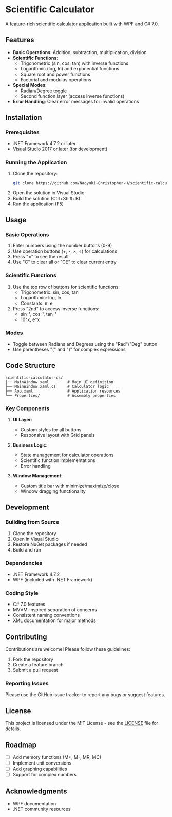 # Scientific Calculator

A feature-rich scientific calculator application built with WPF and C# 7.0.

## Features

- **Basic Operations**: Addition, subtraction, multiplication, division
- **Scientific Functions**:
  - Trigonometric (sin, cos, tan) with inverse functions
  - Logarithmic (log, ln) and exponential functions
  - Square root and power functions
  - Factorial and modulus operations
- **Special Modes**:
  - Radian/Degree toggle
  - Second function layer (access inverse functions)
- **Error Handling**: Clear error messages for invalid operations

## Installation

### Prerequisites
- .NET Framework 4.7.2 or later
- Visual Studio 2017 or later (for development)

### Running the Application
1. Clone the repository:
   ```bash
   git clone https://github.com/Naoyuki-Christopher-H/scientific-calculator-cs.git
   ```
2. Open the solution in Visual Studio
3. Build the solution (Ctrl+Shift+B)
4. Run the application (F5)

## Usage

### Basic Operations
1. Enter numbers using the number buttons (0-9)
2. Use operation buttons (+, -, ×, ÷) for calculations
3. Press "=" to see the result
4. Use "C" to clear all or "CE" to clear current entry

### Scientific Functions
1. Use the top row of buttons for scientific functions:
   - Trigonometric: sin, cos, tan
   - Logarithmic: log, ln
   - Constants: π, e
2. Press "2nd" to access inverse functions:
   - sin⁻¹, cos⁻¹, tan⁻¹
   - 10^x, e^x

### Modes
- Toggle between Radians and Degrees using the "Rad"/"Deg" button
- Use parentheses "(" and ")" for complex expressions

## Code Structure

```
scientific-calculator-cs/
├── MainWindow.xaml        # Main UI definition
├── MainWindow.xaml.cs     # Calculator logic
├── App.xaml               # Application resources
└── Properties/            # Assembly properties
```

### Key Components

1. **UI Layer**:
   - Custom styles for all buttons
   - Responsive layout with Grid panels

2. **Business Logic**:
   - State management for calculator operations
   - Scientific function implementations
   - Error handling

3. **Window Management**:
   - Custom title bar with minimize/maximize/close
   - Window dragging functionality

## Development

### Building from Source
1. Clone the repository
2. Open in Visual Studio
3. Restore NuGet packages if needed
4. Build and run

### Dependencies
- .NET Framework 4.7.2
- WPF (included with .NET Framework)

### Coding Style
- C# 7.0 features
- MVVM-inspired separation of concerns
- Consistent naming conventions
- XML documentation for major methods

## Contributing

Contributions are welcome! Please follow these guidelines:
1. Fork the repository
2. Create a feature branch
3. Submit a pull request

### Reporting Issues
Please use the GitHub issue tracker to report any bugs or suggest features.

## License

This project is licensed under the MIT License - see the [LICENSE](LICENSE) file for details.

## Roadmap

- [ ] Add memory functions (M+, M-, MR, MC)
- [ ] Implement unit conversions
- [ ] Add graphing capabilities
- [ ] Support for complex numbers

## Acknowledgments

- WPF documentation
- .NET community resources
